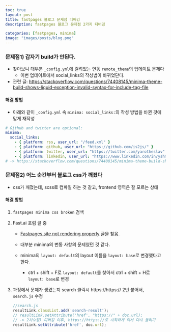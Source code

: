 ```yaml
---
toc: true
layout: post
title: fastpages 블로그 문제점 디버깅
description: fastpages 블로그 문제점 2가지 디버깅

categories: [fastpages, minima]
image: "images/posts/blog.png"
---
```

### 문제점1) 갑자기 build가 안된다.
- 찾아보니 대부분 `_config.yml`에 걸려있는 연동 `remote_theme`의 업데이트 문제다
    - 이번 업데이트에서 social_links의 작성법이 바뀌었단다.
- 관련 글: https://stackoverflow.com/questions/74408145/minima-theme-build-shows-liquid-exception-invalid-syntax-for-include-tag-file

#### 해결 방법
- 아래와 같이 `_config.yml` 속 `minima: social_links:`의 작성 방법을 바뀐 것에 맞게 재작성

```yml
# Github and twitter are optional:
minima:
  social_links:
    - { platform: rss, user_url: "/feed.xml" }
    - { platform: github, user_url: "https://github.com/is2js/" }
    - { platform: twitter, user_url: "https://twitter.com/yarotheslav" }
    - { platform: linkedin, user_url: "https://www.linkedin.com/in/yshmarov/" }
# -> https://stackoverflow.com/questions/74408145/minima-theme-build-shows-liquid-exception-invalid-syntax-for-include-tag-file

```
### 문제점2) 어느 순간부터 블로그 css가 깨졌다

- css가 깨졌는데, scss로 컴파일 하는 것 같고, frontend 영역은 잘 모르는 상태

#### 해결 방법
1. `fastpages minima css broken` 검색
2. Fast.ai 포럼 글 중 
    - [Fastpages site not rendering properly](https://forums.fast.ai/t/fastpages-site-not-rendering-properly/104230) 글을 찾음.

    - 대부분 minima의 변동 사항의 문제였던 것 같다.
    - minima의 `layout: default`의 layout 이름을 `layout: base`로 변경했다고 한다.
        - ctrl + shift + F로 `layout: default`를 찾아서 ctrl + shift + H로 `layout: base`로 변경


3. 과정에서 문제가 생겼는지 search 클릭시 https://https:// 2번 붙어서, `search.js` 수정
    ```js
    //search.js
    resultLink.classList.add('search-result');
    // resultLink.setAttribute('href', "https://" + doc.url);
    // -> 2차수정) 디버깅 이후, https://https://로 시작하게 되서 다시 돌리기
    resultLink.setAttribute('href', doc.url);
    ```